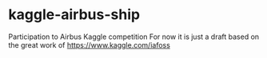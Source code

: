 # kaggle-airbus-ship
Participation to Airbus Kaggle competition
For now it is just a draft based on the great work of https://www.kaggle.com/iafoss

